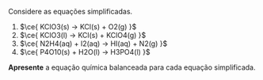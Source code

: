 
Considere as equações simplificadas.

1. $\ce{ KClO3(s) -> KCl(s) + O2(g) }$
2. $\ce{ KClO3(l) -> KCl(s) + KClO4(g) }$
3. $\ce{ N2H4(aq) + I2(aq) -> HI(aq) + N2(g) }$
4. $\ce{ P4O10(s) + H2O(l) -> H3PO4(l) }$

**Apresente** a equação química balanceada para cada equação simplificada.

